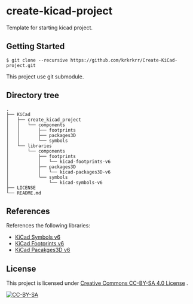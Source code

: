 # create-kicad-project

Template for starting kicad project.

## Getting Started

```
$ git clone --recursive https://github.com/krkrkrr/Create-KiCad-project.git
```

This project use git submodule.

## Directory tree

```
.
├── KiCad
│   ├── create_kicad_project
│   │   └── components
│   │       ├── footprints
│   │       ├── packages3D
│   │       └── symbols
│   └── libraries
│       └── components
│           ├── footprints
│           │   └── kicad-footprints-v6
│           ├── packages3D
│           │   └── kicad-packages3D-v6
│           └── symbols
│               └── kicad-symbols-v6
├── LICENSE
└── README.md
```

## References

References the following libraries:

- [KiCad Symbols v6](https://gitlab.com/kicad/libraries/kicad-symbols.git)
- [KiCad Footprints v6](https://gitlab.com/kicad/libraries/kicad-footprints.git)
- [KiCad Pacakges3D v6](https://gitlab.com/kicad/libraries/kicad-packages3D.git)

## License

This project is licensed under [Creative Commons CC-BY-SA 4.0 License](https://creativecommons.org/licenses/by-sa/4.0/legalcode)
.

[![CC-BY-SA](https://i.creativecommons.org/l/by-sa/4.0/88x31.png)](#license)
